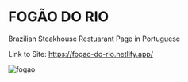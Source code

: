 # FOGÃO DO RIO

Brazilian Steakhouse Restuarant Page in Portuguese

Link to Site: https://fogao-do-rio.netlify.app/

![fogao](https://github.com/JohnFuhrm12/FOGAO-DO-RIO/assets/61069716/5cf7e61f-c22b-4107-bd45-97e422c3213f)
